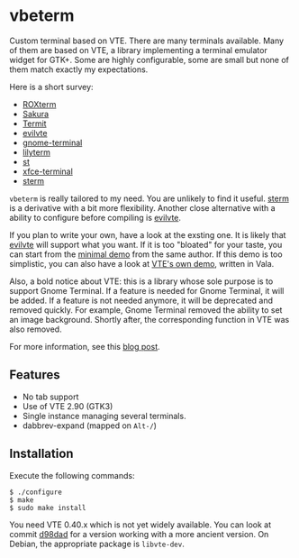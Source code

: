 vbeterm
=======

Custom terminal based on VTE. There are many terminals available. Many
of them are based on VTE, a library implementing a terminal emulator
widget for GTK+. Some are highly configurable, some are small but none
of them match exactly my expectations.

Here is a short survey:

 - [ROXterm](http://roxterm.sourceforge.net/)
 - [Sakura](http://pleyades.net/david/sakura)
 - [Termit](http://github.com/nonstop/termit/wiki)
 - [evilvte][]
 - [gnome-terminal](http://en.wikipedia.org/wiki/gnome_terminal)
 - [lilyterm](http://lilyterm.luna.com.tw/)
 - [st](http://st.suckless.org/)
 - [xfce-terminal](http://www.xfce.org/projects/terminal/)
 - [sterm][]

`vbeterm` is really tailored to my need. You are unlikely to find it
useful. [sterm][] is a derivative with a bit more flexibility. Another
close alternative with a ability to configure before compiling is
[evilvte][].

If you plan to write your own, have a look at the exsting one. It is
likely that [evilvte][] will support what you want. If it is too
"bloated" for your taste, you can start from the
[minimal demo](http://www.calno.com/evilvte/demo.c) from the same
author. If this demo is too simplistic, you can also have a look at
[VTE's own demo](https://github.com/GNOME/vte/blob/master/src/app.vala),
written in Vala.

Also, a bold notice about VTE: this is a library whose sole purpose is
to support Gnome Terminal. If a feature is needed for Gnome Terminal,
it will be added. If a feature is not needed anymore, it will be
deprecated and removed quickly. For example, Gnome Terminal removed
the ability to set an image background. Shortly after, the
corresponding function in VTE was also removed.

For more information, see this [blog post][].

[sterm]: https://github.com/pyr/sterm
[evilvte]: http://www.calno.com/evilvte/
[blog post]: https://vincent.bernat.im/en/blog/2017-write-own-terminal

Features
--------

 - No tab support
 - Use of VTE 2.90 (GTK3)
 - Single instance managing several terminals.
 - dabbrev-expand (mapped on `Alt-/`)

Installation
------------

Execute the following commands:

    $ ./configure
    $ make
    $ sudo make install

You need VTE 0.40.x which is not yet widely available. You can look at commit
[d98dad](https://github.com/vincentbernat/vbeterm/tree/d98dad045089929917c7e400808d410628019ef0)
for a version working with a more ancient version. On Debian, the
appropriate package is `libvte-dev`.
